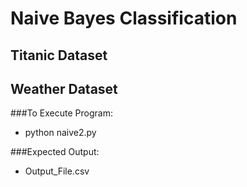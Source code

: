 # Naive Bayes Classification

## Titanic Dataset
  
  
## Weather Dataset 
###To Execute Program:
- python naive2.py

###Expected Output:
- Output_File.csv
 
